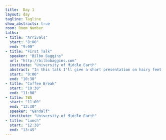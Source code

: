 ```yaml
---
title:  Day 1
layout: day
tagline: Tagline
show_abstracts: true
room: Room Number
talks:
- title: "Arrivals"
  start: "8:00"
  end: "9:00"
- title: "First Talk"
  speaker: "Bilbo Baggins"
  url: "http://bilbobaggins.com"
  institute: "University of Middle Earth"
  abstract: "In this talk I'll give a short presentation on hairy feet. The main assumed knowledge will be powerful rings and loyal sidekicks."
  start: "9:00"
  end: "10:30"
- title: "Coffee Break"
  start: "10:30"
  end: "11:00"
- title: TBA
  start: "11:00"
  end: "12:30"
  speaker: "Gandalf"
  institute: "University of Middle Earth"
- title: "Lunch"
  start: "12:30"
  end: "13:45"
---
```



